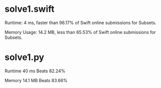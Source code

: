 # solve1.swift

Runtime: 4 ms, faster than 96.17% of Swift online submissions for Subsets.

Memory Usage: 14.2 MB, less than 65.53% of Swift online submissions for Subsets.

# solve1.py

Runtime 40 ms Beats 82.24%

Memory 14.1 MB Beats 83.66%
